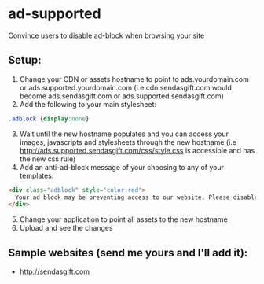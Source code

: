# ad-supported
Convince users to disable ad-block when browsing your site

## Setup:
1. Change your CDN or assets hostname to point to ads.yourdomain.com or ads.supported.yourdomain.com (i.e cdn.sendasgift.com would become ads.sendasgift.com or ads.supported.sendasgift.com)
2. Add the following to your main stylesheet:
```css
.adblock {display:none}
```
3. Wait until the new hostname populates and you can access your images, javascripts and stylesheets through the new hostname (i.e http://ads.supported.sendasgift.com/css/style.css is accessible and has the new css rule)
4. Add an anti-ad-block message of your choosing to any of your templates:
```html
<div class="adblock" style="color:red">
  Your ad block may be preventing access to our website. Please disable it :)
</div>
```
5. Change your application to point all assets to the new hostname
6. Upload and see the changes

## Sample websites (send me yours and I'll add it):
* http://sendasgift.com
